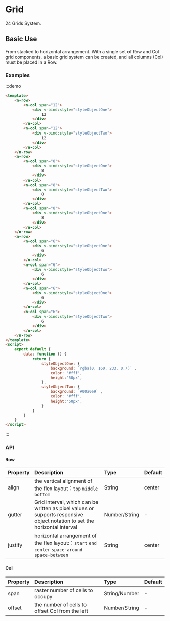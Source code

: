 # Grid

24 Grids System.

## Basic Use
From stacked to horizontal arrangement. With a single set of Row and Col grid components, a basic grid system can be created, and all columns (Col) must be placed in a Row.

### Examples
:::demo
```html
<template>
    <n-row>
        <n-col span="12">
            <div v-bind:style="styleObjectOne">
                12
            </div>
        </n-col>
        <n-col span="12">
            <div v-bind:style="styleObjectTwo">
                12
            </div>
        </n-col>
    </n-row>
    <n-row>
        <n-col span="8">
            <div v-bind:style="styleObjectOne">
                8
            </div>
        </n-col>
        <n-col span="8">
            <div v-bind:style="styleObjectTwo">
                8
            </div>
        </n-col>
        <n-col span="8">
            <div v-bind:style="styleObjectOne">
                8
            </div>
        </n-col>
    </n-row>
    <n-row>
        <n-col span="6">
            <div v-bind:style="styleObjectOne">
                6
            </div>
        </n-col>
        <n-col span="6">
            <div v-bind:style="styleObjectTwo">
                6
            </div>
        </n-col>
        <n-col span="6">
            <div v-bind:style="styleObjectOne">
                6
            </div>
        </n-col>
        <n-col span="6">
            <div v-bind:style="styleObjectTwo">
                6
            </div>
        </n-col>
    </n-row>
</template>
<script>
    export default {
        data: function () {
            return {
                styleObjectOne: {
                    background: `rgba(0, 160, 233, 0.7)` ,
                    color: '#fff',
                    height:'50px',
                },
                styleObjectTwo: {
                    background: `#00a0e9` ,
                    color: '#fff',
                    height:'50px',
                }
            }
        }
    }
</script>
```

:::

### API

#### Row

| Property | Description | Type | Default |
| :--- | :--- | :--- | :--- |
| align | the vertical alignment of the flex layout：`top` `middle` `bottom` | String | center |
| gutter | Grid interval, which can be written as pixel values ​​or supports responsive object notation to set the horizontal interval  | Number/String | - |
| justify    | horizontal arrangement of the flex layout:：`start` `end` `center` `space-around` `space-between` | String | center |

#### Col
| Property | Description | Type | Default |
| :--- | :--- | :--- | :--- |
| span | raster number of cells to occupy | String/Number | - |
| offset | the number of cells to offset Col from the left  | Number/String | - |

